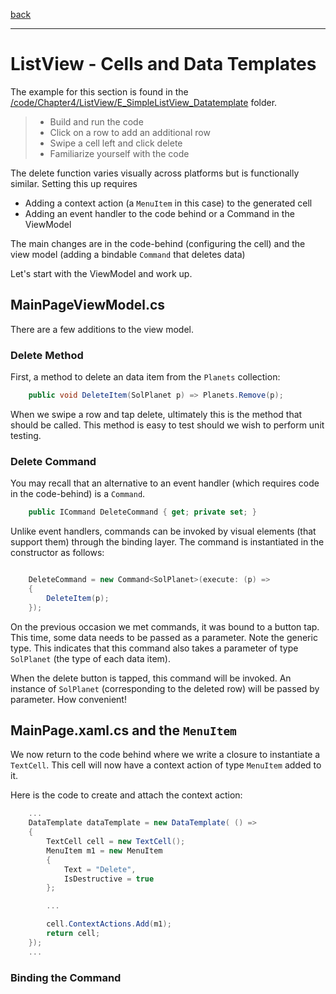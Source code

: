 [back](listview-templates.md)

---

# ListView - Cells and Data Templates

The example for this section is found in the [/code/Chapter4/ListView/E_SimpleListView_Datatemplate](/code/Chapter4/ListView/E_SimpleListView_Datatemplate) folder.

> * Build and run the code
> * Click on a row to add an additional row
> * Swipe a cell left and click delete
> * Familiarize yourself with the code

The delete function varies visually across platforms but is functionally similar. Setting this up requires 

* Adding a context action (a `MenuItem` in this case) to the generated cell
* Adding an event handler to the code behind or a Command in the ViewModel

The main changes are in the code-behind (configuring the cell) and the view model (adding a bindable `Command` that deletes data)

Let's start with the ViewModel and work up.

## MainPageViewModel.cs
There are a few additions to the view model.

### Delete Method
First, a method to delete an data item from the `Planets` collection:

```C#
    public void DeleteItem(SolPlanet p) => Planets.Remove(p);
```

When we swipe a row and tap delete, ultimately this is the method that should be called. This method is easy to test should we wish to perform unit testing.

### Delete Command
You may recall that an alternative to an event handler (which requires code in the code-behind) is a `Command`.

```C#
    public ICommand DeleteCommand { get; private set; }
```

Unlike event handlers, commands can be invoked by visual elements (that support them) through the binding layer.
The command is instantiated in the constructor as follows:

```C#

    DeleteCommand = new Command<SolPlanet>(execute: (p) =>
    {
        DeleteItem(p);
    });
```            

On the previous occasion we met commands, it was bound to a button tap. This time, some data needs to be passed as a parameter. Note the generic type. This indicates that this command also takes a parameter of type `SolPlanet` (the type of each data item).

When the delete button is tapped, this command will be invoked. An instance of `SolPlanet` (corresponding to the deleted row) will be passed by parameter. How convenient!

## MainPage.xaml.cs and the `MenuItem`
We now return to the code behind where we write a closure to instantiate a `TextCell`. This cell will now have a context action of type `MenuItem` added to it.

Here is the code to create and attach the context action:

```C#
    ...
    DataTemplate dataTemplate = new DataTemplate( () =>
    {
        TextCell cell = new TextCell();
        MenuItem m1 = new MenuItem
        {                    
            Text = "Delete",
            IsDestructive = true
        };

        ...

        cell.ContextActions.Add(m1);
        return cell;
    });
    ...
```                

### Binding the Command















